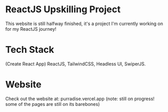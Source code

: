 # ReactJS Upskilling Project
This website is still halfway finished, it's a project I'm currently working on for my ReactJS journey! 

# Tech Stack
(Create React App) ReactJS, TailwindCSS, Headless UI, SwiperJS.

# Website
Check out the website at: purradise.vercel.app (note: still on progress! some of the pages are still on its barebones)
